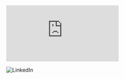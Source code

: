 
[![Analytics](https://ga-beacon.appspot.com/G-5PG6TSNXNS/index.html)](https://github.com/GColetti/GColetti.github.io)


<img alt="LinkedIn" src="https://img.shields.io/badge/linkedin%20-%230077B5.svg?&style=for-the-badge&logo=linkedin&logoColor=white"/>
